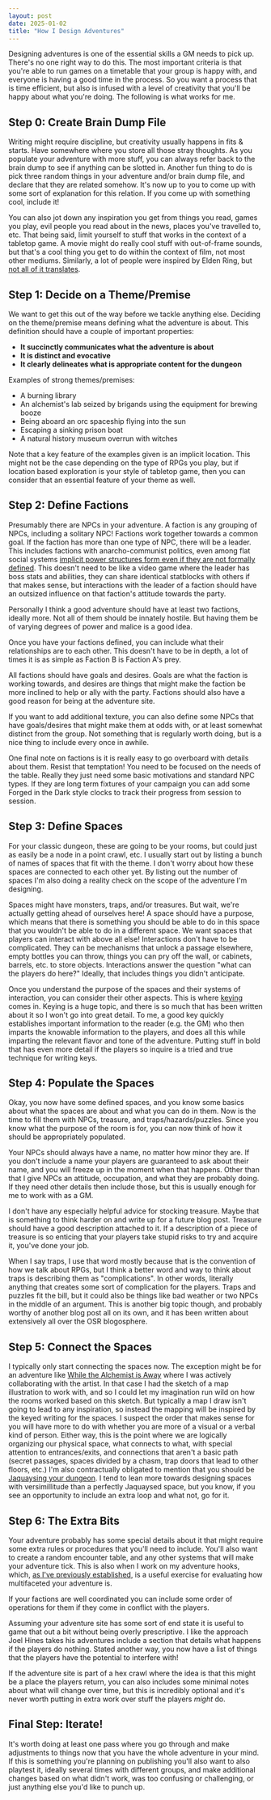```yaml
---
layout: post
date: 2025-01-02
title: "How I Design Adventures"
---
```


Designing adventures is one of the essential skills a GM needs to pick up. There's no one right way to do this. The most important criteria is that you're able to run games on a timetable that your group is happy with, and everyone is having a good time in the process. So you want a process that is time efficient, but also is infused with a level of creativity that you'll be happy about what you're doing. The following is what works for me.

## Step 0: Create Brain Dump File

Writing might require discipline, but creativity usually happens in fits & starts. Have somewhere where you store all those stray thoughts. As you populate your adventure with more stuff, you can always refer back to the brain dump to see if anything can be slotted in. Another fun thing to do is pick three random things in your adventure and/or brain dump file, and declare that they are related somehow. It's now up to you to come up with some sort of explanation for this relation. If you come up with something cool, include it!

You can also jot down any inspiration you get from things you read, games you play, evil people you read about in the news, places you've travelled to, etc. That being said, limit yourself to stuff that works in the context of a tabletop game. A movie might do really cool stuff with out-of-frame sounds, but that's a cool thing you get to do within the context of film, not most other mediums. Similarly, a lot of people were inspired by Elden Ring, but [not all of it translates](https://goblinpunch.blogspot.com/2024/09/lessons-from-elden-ring.html).

## Step 1: Decide on a Theme/Premise

We want to get this out of the way before we tackle anything else. Deciding on the theme/premise means defining what the adventure is about. This definition should have a couple of important properties:

- **It succinctly communicates what the adventure is about** 
- **It is distinct and evocative**
- **It clearly delineates what is appropriate content for the dungeon** 

Examples of strong themes/premises:

- A burning library
- An alchemist's lab seized by brigands using the equipment for brewing booze
- Being aboard an orc spaceship flying into the sun
- Escaping a sinking prison boat
- A natural history museum overrun with witches

Note that a key feature of the examples given is an implicit location. This might not be the case depending on the type of RPGs you play, but if location based exploration is your style of tabletop game, then you can consider that an essential feature of your theme as well.

## Step 2: Define Factions

Presumably there are NPCs in your adventure. A faction is any grouping of NPCs, including a solitary NPC! Factions work together towards a common goal. If the faction has more than one type of NPC, there will be a leader. This includes factions with anarcho-communist politics, even among flat social systems [implicit power structures form even if they are not formally defined](https://www.jofreeman.com/joreen/tyranny.htm). This doesn't need to be like a video game where the leader has boss stats and abilities, they can share identical statblocks with others if that makes sense, but interactions with the leader of a faction should have an outsized influence on that faction's attitude towards the party.

Personally I think a good adventure should have at least two factions, ideally more. Not all of them should be innately hostile. But having them be of varying degrees of power and malice is a good idea.

Once you have your factions defined, you can include what their relationships are to each other. This doesn't have to be in depth, a lot of times it is as simple as Faction B is Faction A's prey.

All factions should have goals and desires. Goals are what the faction is working towards, and desires are things that might make the faction be more inclined to help or ally with the party. Factions should also have a good reason for being at the adventure site.

If you want to add additional texture, you can also define some NPCs that have goals/desires that might make them at odds with, or at least somewhat distinct from the group. Not something that is regularly worth doing, but is a nice thing to include every once in awhile.

One final note on factions is it is really easy to go overboard with details about them. Resist that temptation! You need to be focused on the needs of the table. Really they just need some basic motivations and standard NPC types. If they are long term fixtures of your campaign you can add some Forged in the Dark style clocks to track their progress from session to session.

## Step 3: Define Spaces

For your classic dungeon, these are going to be your rooms, but could just as easily be a node in a point crawl, etc. I usually start out by listing a bunch of names of spaces that fit with the theme. I don't worry about how these spaces are connected to each other yet. By listing out the number of spaces I'm also doing a reality check on the scope of the adventure I'm designing.

Spaces might have monsters, traps, and/or treasures. But wait, we're actually getting ahead of ourselves here! A space should have a purpose, which means that there is something you should be able to do in this space that you wouldn't be able to do in a different space. We want spaces that players can interact with above all else! Interactions don't have to be complicated. They can be mechanisms that unlock a passage elsewhere, empty bottles you can throw, things you can pry off the wall, or cabinets, barrels, etc. to store objects. Interactions answer the question "what can the players do here?" Ideally, that includes things you didn't anticipate.

Once you understand the purpose of the spaces and their systems of interaction, you can consider their other aspects. This is where [keying](https://alldeadgenerations.blogspot.com/2020/01/descent-to-avernues-discussion-of.html) comes in. Keying is a huge topic, and there is so much that has been written about it so I won't go into great detail. To me, a good key quickly establishes important information to the reader (e.g. the GM) who then imparts the knowable information to the players, and does all this while imparting the relevant flavor and tone of the adventure. Putting stuff in bold that has even more detail if the players so inquire is a tried and true technique for writing keys.

## Step 4: Populate the Spaces

Okay, you now have some defined spaces, and you know some basics about what the spaces are about and what you can do in them. Now is the time to fill them with NPCs, treasure, and traps/hazards/puzzles. Since you know what the purpose of the room is for, you can now think of how it should be appropriately populated.

Your NPCs should always have a name, no matter how minor they are. If you don't include a name your players are guaranteed to ask about their name, and you will freeze up in the moment when that happens. Other than that I give NPCs an attitude, occupation, and what they are probably doing. If they need other details then include those, but this is usually enough for me to work with as a GM.

I don't have any especially helpful advice for stocking treasure. Maybe that is something to think harder on and write up for a future blog post. Treasure should have a good description attached to it. If a description of a piece of treasure is so enticing that your players take stupid risks to try and acquire it, you've done your job.

When I say traps, I use that word mostly because that is the convention of how we talk about RPGs, but I think a better word and way to think about traps is describing them as "complications". In other words, literally anything that creates some sort of complication for the players. Traps and puzzles fit the bill, but it could also be things like bad weather or two NPCs in the middle of an argument. This is another big topic though, and probably worthy of another blog post all on its own, and it has been written about extensively all over the OSR blogosphere.

## Step 5: Connect the Spaces

I typically only start connecting the spaces now. The exception might be for an adventure like [While the Alchemist is Away](https://semitext.itch.io/while-the-alchemist-is-away) where I was actively collaborating with the artist. In that case I had the sketch of a map illustration to work with, and so I could let my imagination run wild on how the rooms worked based on this sketch. But typically a map I draw isn't going to lead to any inspiration, so instead the mapping will be inspired by the keyed writing for the spaces. I suspect the order that makes sense for you will have more to do with whether you are more of a visual or a verbal kind of person. Either way, this is the point where we are logically organizing our physical space, what connects to what, with special attention to entrances/exits, and connections that aren't a basic path (secret passages, spaces divided by a chasm, trap doors that lead to other floors, etc.) I'm also contractually obligated to mention that you should be [Jaquaysing your dungeon](https://whosemeasure.blogspot.com/2024/02/considerations-on-jaquaysing-dungeon.html). I tend to lean more towards designing spaces with versimillitude than a perfectly Jaquaysed space, but you know, if you see an opportunity to include an extra loop and what not, go for it.

## Step 6: The Extra Bits

Your adventure probably has some special details about it that might require some extra rules or procedures that you'll need to include. You'll also want to create a random encounter table, and any other systems that will make your adventure tick. This is also when I work on my adventure hooks, which, [as I've previously established](https://games.semitext.xyz/2024/09/27/hooks-interrogate-the-dungeon.html), is a useful exercise for evaluating how multifaceted your adventure is.

If your factions are well coordinated you can include some order of operations for them if they come in conflict with the players.

Assuming your adventure site has some sort of end state it is useful to game that out a bit without being overly prescriptive. I like the approach Joel Hines takes his adventures include a section that details what happens if the players do nothing. Stated another way, you now have a list of things that the players have the potential to interfere with!

If the adventure site is part of a hex crawl where the idea is that this might be a place the players return, you can also includes some minimal notes about what will change over time, but this is incredibly optional and it's never worth putting in extra work over stuff the players *might* do.

## Final Step: Iterate!

It's worth doing at least one pass where you go through and make adjustments to things now that you have the whole adventure in your mind. If this is something you're planning on publishing you'll also want to also playtest it, ideally several times with different groups, and make additional changes based on what didn't work, was too confusing or challenging, or just anything else you'd like to punch up.
